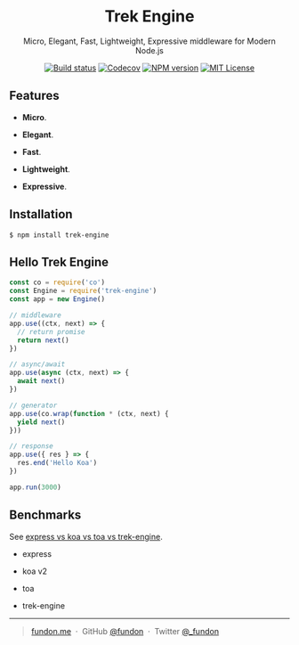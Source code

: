 <div align="center">

<h1>Trek Engine</h1>

<p>Micro, Elegant, Fast, Lightweight, Expressive middleware for Modern Node.js</p>

<p>
<a href="https://travis-ci.org/trekjs/engine"><img src="https://img.shields.io/travis/trekjs/engine.svg" alt="Build status"></a>
<a href="https://codecov.io/gh/trekjs/engine"><img src="https://codecov.io/gh/trekjs/engine/branch/master/graph/badge.svg" alt="Codecov" /></a>
<a href="https://npmjs.org/package/trek-engine"><img src="https://img.shields.io/npm/v/trek-engine.svg" alt="NPM version"></a>
<a href="https://www.npmjs.com/package/trek-engine"><img src="https://img.shields.io/badge/license-MIT-green.svg" alt="MIT License"></a>
</p>

</div>

## Features

* **Micro**.

* **Elegant**.

* **Fast**.

* **Lightweight**.

* **Expressive**.


## Installation

```
$ npm install trek-engine
```

## Hello Trek Engine

```js
const co = require('co')
const Engine = require('trek-engine')
const app = new Engine()

// middleware
app.use((ctx, next) => {
  // return promise
  return next()
})

// async/await
app.use(async (ctx, next) => {
  await next()
})

// generator
app.use(co.wrap(function * (ctx, next) {
  yield next()
}))

// response
app.use({ res } => {
  res.end('Hello Koa')
})

app.run(3000)
```


## Benchmarks

See [express vs koa vs toa vs trek-engine](benchmarks/README.md).

* express

* koa v2

* toa

* trek-engine

---

> [fundon.me](https://fundon.me) &nbsp;&middot;&nbsp;
> GitHub [@fundon](https://github.com/fundon) &nbsp;&middot;&nbsp;
> Twitter [@_fundon](https://twitter.com/_fundon)
